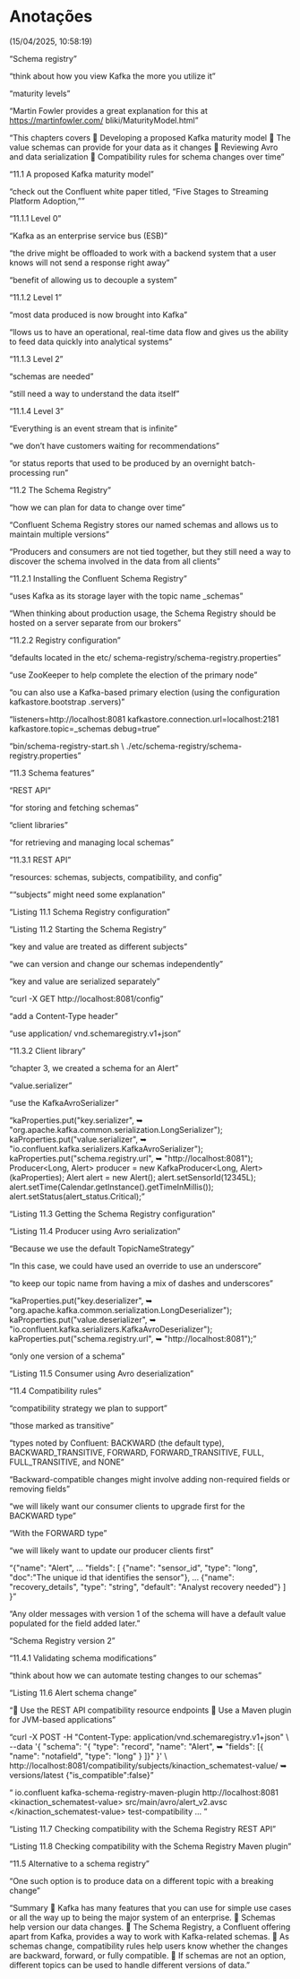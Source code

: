 # Anotações  
(15/04/2025, 10:58:19)

“Schema registry”

“think about how you view Kafka the more you utilize it”

“maturity levels”

“Martin Fowler provides a great explanation for this at https://martinfowler.com/ bliki/MaturityModel.html”

“This chapters covers  Developing a proposed Kafka maturity model  The value schemas can provide for your data as it changes  Reviewing Avro and data serialization  Compatibility rules for schema changes over time”

“11.1 A proposed Kafka maturity model”

“check out the Confluent white paper titled, “Five Stages to Streaming Platform Adoption,””

“11.1.1 Level 0”

“Kafka as an enterprise service bus (ESB)”

“the drive might be offloaded to work with a backend system that a user knows will not send a response right away”

“benefit of allowing us to decouple a system”

“11.1.2 Level 1”

“most data produced is now brought into Kafka”

“llows us to have an operational, real-time data flow and gives us the ability to feed data quickly into analytical systems”

“11.1.3 Level 2”

“schemas are needed”

“still need a way to understand the data itself”

“11.1.4 Level 3”

“Everything is an event stream that is infinite”

“we don’t have customers waiting for recommendations”

“or status reports that used to be produced by an overnight batch-processing run”

“11.2 The Schema Registry”

“how we can plan for data to change over time”

“Confluent Schema Registry stores our named schemas and allows us to maintain multiple versions”

“Producers and consumers are not tied together, but they still need a way to discover the schema involved in the data from all clients”

“11.2.1 Installing the Confluent Schema Registry”

“uses Kafka as its storage layer with the topic name _schemas”

“When thinking about production usage, the Schema Registry should be hosted on a server separate from our brokers”

“11.2.2 Registry configuration”

“defaults located in the etc/ schema-registry/schema-registry.properties”

“use ZooKeeper to help complete the election of the primary node”

“ou can also use a Kafka-based primary election (using the configuration kafkastore.bootstrap .servers)”

“listeners=http://localhost:8081 kafkastore.connection.url=localhost:2181 kafkastore.topic=_schemas debug=true”

“bin/schema-registry-start.sh \ ./etc/schema-registry/schema-registry.properties”

“11.3 Schema features”

“REST API”

“for storing and fetching schemas”

“client libraries”

“for retrieving and managing local schemas”

“11.3.1 REST API”

“resources: schemas, subjects, compatibility, and config”

““subjects” might need some explanation”

“Listing 11.1 Schema Registry configuration”

“Listing 11.2 Starting the Schema Registry”

“key and value are treated as different subjects”

“we can version and change our schemas independently”

“key and value are serialized separately”

“curl -X GET http://localhost:8081/config”

“add a Content-Type header”

“use application/ vnd.schemaregistry.v1+json”

“11.3.2 Client library”

“chapter 3, we created a schema for an Alert”

“value.serializer”

“use the KafkaAvroSerializer”

“kaProperties.put("key.serializer", ➥ "org.apache.kafka.common.serialization.LongSerializer"); kaProperties.put("value.serializer", ➥ "io.confluent.kafka.serializers.KafkaAvroSerializer"); kaProperties.put("schema.registry.url", ➥ "http://localhost:8081"); Producer<Long, Alert> producer = new KafkaProducer<Long, Alert>(kaProperties); Alert alert = new Alert(); alert.setSensorId(12345L); alert.setTime(Calendar.getInstance().getTimeInMillis()); alert.setStatus(alert_status.Critical);”

“Listing 11.3 Getting the Schema Registry configuration”

“Listing 11.4 Producer using Avro serialization”

“Because we use the default TopicNameStrategy”

“In this case, we could have used an override to use an underscore”

“to keep our topic name from having a mix of dashes and underscores”

“kaProperties.put("key.deserializer", ➥ "org.apache.kafka.common.serialization.LongDeserializer"); kaProperties.put("value.deserializer", ➥ "io.confluent.kafka.serializers.KafkaAvroDeserializer"); kaProperties.put("schema.registry.url", ➥ "http://localhost:8081");”

“only one version of a schema”

“Listing 11.5 Consumer using Avro deserialization”

“11.4 Compatibility rules”

“compatibility strategy we plan to support”

“those marked as transitive”

“types noted by Confluent: BACKWARD (the default type), BACKWARD_TRANSITIVE, FORWARD, FORWARD_TRANSITIVE, FULL, FULL_TRANSITIVE, and NONE”

“Backward-compatible changes might involve adding non-required fields or removing fields”

“we will likely want our consumer clients to upgrade first for the BACKWARD type”

“With the FORWARD type”

“we will likely want to update our producer clients first”

“{"name": "Alert", ... "fields": [ {"name": "sensor_id", "type": "long", "doc":"The unique id that identifies the sensor"}, ... {"name": "recovery_details", "type": "string", "default": "Analyst recovery needed"} ] }”

“Any older messages with version 1 of the schema will have a default value populated for the field added later.”

“Schema Registry version 2”

“11.4.1 Validating schema modifications”

“think about how we can automate testing changes to our schemas”

“Listing 11.6 Alert schema change”

“ Use the REST API compatibility resource endpoints  Use a Maven plugin for JVM-based applications”

“curl -X POST -H "Content-Type: application/vnd.schemaregistry.v1+json" \ --data '{ "schema": "{ \"type\": \"record\", \"name\": \"Alert\", ➥ \"fields\": [{ \"name\": \"notafield\", \"type\": \"long\" } ]}" }' \ http://localhost:8081/compatibility/subjects/kinaction_schematest-value/ ➥ versions/latest {"is_compatible":false}”

“<plugin> <groupId>io.confluent</groupId> <artifactId> kafka-schema-registry-maven-plugin </artifactId> <configuration> <schemaRegistryUrls> <param>http://localhost:8081</param> </schemaRegistryUrls> <subjects> <kinaction_schematest-value> src/main/avro/alert_v2.avsc </kinaction_schematest-value> </subjects> <goals> <goal>test-compatibility</goal> </goals> </configuration> ... </plugin>”

“Listing 11.7 Checking compatibility with the Schema Registry REST API”

“Listing 11.8 Checking compatibility with the Schema Registry Maven plugin”

“11.5 Alternative to a schema registry”

“One such option is to produce data on a different topic with a breaking change”

“Summary  Kafka has many features that you can use for simple use cases or all the way up to being the major system of an enterprise.  Schemas help version our data changes.  The Schema Registry, a Confluent offering apart from Kafka, provides a way to work with Kafka-related schemas.  As schemas change, compatibility rules help users know whether the changes are backward, forward, or fully compatible.  If schemas are not an option, different topics can be used to handle different versions of data.”